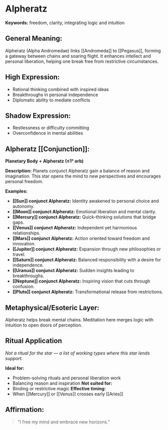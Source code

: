# Alpheratz


**Keywords:** freedom, clarity, integrating logic and intuition

## General Meaning:
Alpheratz (Alpha Andromedae) links [[Andromeda]] to
[[Pegasus]], forming a gateway between chains and soaring
flight. It enhances intellect and personal liberation, helping
one break free from restrictive circumstances.

## High Expression:
- Rational thinking combined with inspired ideas
- Breakthroughs in personal independence
- Diplomatic ability to mediate conflicts

## Shadow Expression:
- Restlessness or difficulty committing
- Overconfidence in mental abilities

## Alpheratz [[Conjunction]]:

**Planetary Body + Alpheratz (≤1° orb)**

**Description:**
Planets conjunct Alpheratz gain a balance of reason and
imagination. This star opens the mind to new perspectives and
encourages personal freedom.

**Examples:**
- **[[Sun]] conjunct Alpheratz:** Identity awakened to personal
  choice and autonomy.
- **[[Moon]] conjunct Alpheratz:** Emotional liberation and mental
  clarity.
- **[[Mercury]] conjunct Alpheratz:** Quick-thinking solutions that
  bridge gaps.
- **[[Venus]] conjunct Alpheratz:** Independent yet harmonious
  relationships.
- **[[Mars]] conjunct Alpheratz:** Action oriented toward freedom
  and innovation.
- **[[Jupiter]] conjunct Alpheratz:** Expansion through new
  philosophies or travel.
- **[[Saturn]] conjunct Alpheratz:** Balanced responsibility with a
  desire for independence.
- **[[Uranus]] conjunct Alpheratz:** Sudden insights leading to
  breakthroughs.
- **[[Neptune]] conjunct Alpheratz:** Inspiring vision that cuts
  through confusion.
- **[[Pluto]] conjunct Alpheratz:** Transformational release from
  restrictions.

## Metaphysical/Esoteric Layer:
Alpheratz helps break mental chains. Meditation here merges
logic with intuition to open doors of perception.

## Ritual Application
*Not a ritual for the star — a list of working types where this star lends support.*

**Ideal for:**
- Problem-solving rituals and personal liberation work
- Balancing reason and inspiration
**Not suited for:**
- Binding or restrictive magic
**Effective timing:**
- When [[Mercury]] or [[Venus]] crosses early [[Aries]]

## Affirmation:

> "I free my mind and embrace new horizons."

